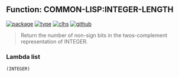 ## Function: COMMON-LISP:INTEGER-LENGTH
[![package](https://img.shields.io/badge/Package-COMMON--LISP-5f9ea0.svg?style=social&colorA=999999)](../) [![type](https://img.shields.io/badge/Type-Function-5f9ea0.svg?style=social&colorA=999999)](../#function) [![clhs](https://img.shields.io/badge/CLHS-INTEGER--LENGTH-5f9ea0.svg?style=social&colorA=999999)](http://www.lispworks.com/documentation/HyperSpec/Body/f_intege.htm) [![github](https://img.shields.io/badge/GitHub-View_the_source-5f9ea0.svg?style=social&colorA=999999&logo=github)](https://github.com/sbcl/sbcl/blob/master/src/code/numbers.lisp/) 

> Return the number of non-sign bits in the twos-complement representation
> of INTEGER.

### Lambda list
```
(INTEGER)
```
